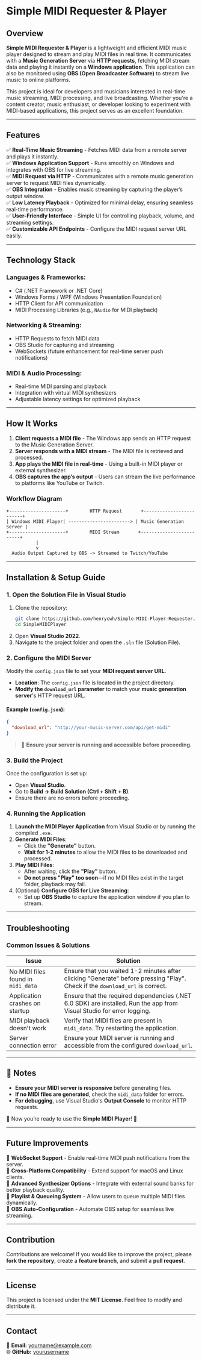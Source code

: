 # Simple MIDI Requester & Player

## Overview

**Simple MIDI Requester & Player** is a lightweight and efficient MIDI music player designed to stream and play MIDI files in real time. It communicates with a **Music Generation Server** via **HTTP requests**, fetching MIDI stream data and playing it instantly on a **Windows application**. This application can also be monitored using **OBS (Open Broadcaster Software)** to stream live music to online platforms.

This project is ideal for developers and musicians interested in real-time music streaming, MIDI processing, and live broadcasting. Whether you're a content creator, music enthusiast, or developer looking to experiment with MIDI-based applications, this project serves as an excellent foundation.

---

## Features

✅ **Real-Time Music Streaming** - Fetches MIDI data from a remote server and plays it instantly.  
✅ **Windows Application Support** - Runs smoothly on Windows and integrates with OBS for live streaming.  
✅ **MIDI Request via HTTP** - Communicates with a remote music generation server to request MIDI files dynamically.  
✅ **OBS Integration** - Enables music streaming by capturing the player’s output window.  
✅ **Low Latency Playback** - Optimized for minimal delay, ensuring seamless real-time performance.  
✅ **User-Friendly Interface** - Simple UI for controlling playback, volume, and streaming settings.  
✅ **Customizable API Endpoints** - Configure the MIDI request server URL easily.  

---

## Technology Stack

### **Languages & Frameworks:**
- C# (.NET Framework or .NET Core)
- Windows Forms / WPF (Windows Presentation Foundation)
- HTTP Client for API communication
- MIDI Processing Libraries (e.g., `NAudio` for MIDI playback)

### **Networking & Streaming:**
- HTTP Requests to fetch MIDI data
- OBS Studio for capturing and streaming
- WebSockets (future enhancement for real-time server push notifications)

### **MIDI & Audio Processing:**
- Real-time MIDI parsing and playback
- Integration with virtual MIDI synthesizers
- Adjustable latency settings for optimized playback

---

## How It Works

1. **Client requests a MIDI file** - The Windows app sends an HTTP request to the Music Generation Server.
2. **Server responds with a MIDI stream** - The MIDI file is retrieved and processed.
3. **App plays the MIDI file in real-time** - Using a built-in MIDI player or external synthesizer.
4. **OBS captures the app’s output** - Users can stream the live performance to platforms like YouTube or Twitch.

### **Workflow Diagram**
```
+---------------------+        HTTP Request       +-------------------------+
| Windows MIDI Player| -----------------------> | Music Generation Server |
+---------------------+        MIDI Stream       +-------------------------+
           |                                                 
           v                                                 
  Audio Output Captured by OBS -> Streamed to Twitch/YouTube
```

---

## **Installation & Setup Guide**

### **1. Open the Solution File in Visual Studio**
1. Clone the repository:
   ```sh
   git clone https://github.com/henrycwh/Simple-MIDI-Player-Requester.git
   cd SimpleMIDIPlayer
   ```
2. Open **Visual Studio 2022**.
3. Navigate to the project folder and open the `.sln` file (Solution File).

### **2. Configure the MIDI Server**
Modify the `config.json` file to set your **MIDI request server URL**.

- **Location**: The `config.json` file is located in the project directory.
- **Modify the `download_url` parameter** to match your **music generation server**'s HTTP request URL.

#### **Example (`config.json`):**
```json
{
  "download_url": "http://your-music-server.com/api/get-midi"
}
```
> 🚀 **Ensure your server is running and accessible before proceeding.**

### **3. Build the Project**
Once the configuration is set up:
- Open **Visual Studio**.
- Go to **Build → Build Solution (Ctrl + Shift + B)**.
- Ensure there are no errors before proceeding.
### **4. Running the Application**
1. **Launch the MIDI Player Application** from Visual Studio or by running the compiled `.exe`.
2. **Generate MIDI Files**:
   - Click the **"Generate"** button.
   - **Wait for 1-2 minutes** to allow the MIDI files to be downloaded and processed.
3. **Play MIDI Files**:
   - After waiting, click the **"Play"** button.
   - **Do not press "Play" too soon**—if no MIDI files exist in the target folder, playback may fail.
4. (Optional) **Configure OBS for Live Streaming**:
   - Set up **OBS Studio** to capture the application window if you plan to stream.

---

## **Troubleshooting**
### **Common Issues & Solutions**
| Issue | Solution |
|--------|----------|
| No MIDI files found in `midi_data` | Ensure that you waited 1-2 minutes after clicking "Generate" before pressing "Play". Check if the `download_url` is correct. |
| Application crashes on startup | Ensure that the required dependencies (.NET 6.0 SDK) are installed. Run the app from Visual Studio for error logging. |
| MIDI playback doesn't work | Verify that MIDI files are present in `midi_data`. Try restarting the application. |
| Server connection error | Ensure your MIDI server is running and accessible from the configured `download_url`. |

---

## **📌 Notes**
- **Ensure your MIDI server is responsive** before generating files.
- **If no MIDI files are generated**, check the `midi_data` folder for errors.
- **For debugging**, use Visual Studio's **Output Console** to monitor HTTP requests.

🚀 Now you’re ready to use the **Simple MIDI Player**! 🎵

---

## Future Improvements

🚀 **WebSocket Support** - Enable real-time MIDI push notifications from the server.  
🚀 **Cross-Platform Compatibility** - Extend support for macOS and Linux clients.  
🚀 **Advanced Synthesizer Options** - Integrate with external sound banks for better playback quality.  
🚀 **Playlist & Queueing System** - Allow users to queue multiple MIDI files dynamically.  
🚀 **OBS Auto-Configuration** - Automate OBS setup for seamless live streaming.  

---

## Contribution

Contributions are welcome! If you would like to improve the project, please **fork the repository**, create a **feature branch**, and submit a **pull request**.

---

## License

This project is licensed under the **MIT License**. Feel free to modify and distribute it.

---

## Contact

📧 **Email:** [yourname@example.com](mailto:yourname@example.com)  
🌐 **GitHub:** [yourusername](https://github.com/yourusername)
